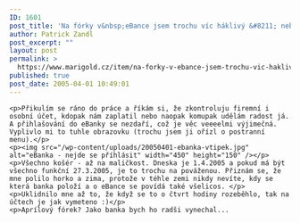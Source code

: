 ```yaml
---
ID: 1601
post_title: 'Na fórky v&nbsp;eBance jsem trochu víc háklivý &#8211; nebo to nebyl vtípek?'
author: Patrick Zandl
post_excerpt: ""
layout: post
permalink: >
  https://www.marigold.cz/item/na-forky-v-ebance-jsem-trochu-vic-haklivy-nebo-to-nebyl-vtipek
published: true
post_date: 2005-04-01 10:49:01
---
```

	<p>Přikulím se ráno do práce a říkám si, že zkontroluju firemní i osobní účet, kdopak nám zaplatil nebo naopak komupak udělám radost já. A přihlašování do eBanky se nezdaří, což je věc veeeelmi výjimečná. Vyplivlo mi to tuhle obrazovku (trochu jsem ji ořízl o postranní menu).</p>
	<p><img src="/wp-content/uploads/20050401-ebanka-vtipek.jpg" alt="eBanka - nejde se příhlásit" width="450" height="150" /></p>
	<p>Všechno košér - až na maličkost. Dneska je 1.4.2005 a pokud má být všechno funkční 27.3.2005, je to trochu na pováženou. Přiznám se, že mne polilo horko a zima, protože v téhle zemi nikdy nevíte, kdy se která banka položí a o eBance se povídá také všelicos. </p>
	<p>Uklidnilo mne až to, že když se to o čtvrt hodiny rozeběhlo, tak na účtech je jak vymeteno :)</p>
	<p>Aprílový fórek? Jako banka bych ho radši vynechal...
</p>